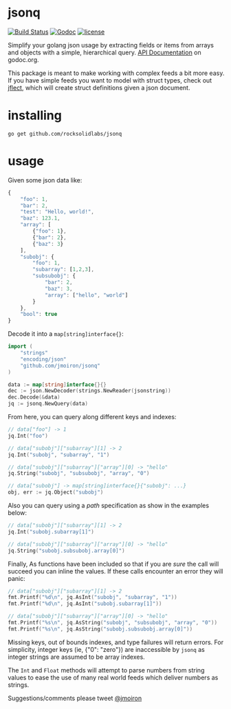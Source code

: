 # jsonq

[![Build Status](https://drone.io/github.com/jmoiron/jsonq/status.png)](https://drone.io/github.com/jmoiron/jsonq/latest) [![Godoc](http://img.shields.io/badge/godoc-reference-blue.svg?style=flat)](https://godoc.org/github.com/jmoiron/jsonq) [![license](http://img.shields.io/badge/license-MIT-red.svg?style=flat)](https://raw.githubusercontent.com/jmoiron/jsonq/master/LICENSE)


Simplify your golang json usage by extracting fields or items from arrays and objects with a simple, hierarchical query. [API Documentation](http://godoc.org/github.com/jmoiron/jsonq) on godoc.org.

This package is meant to make working with complex feeds a bit more easy. If you have simple feeds you want to model with struct types, check out [jflect](http://github.com/str1ngs/jflect), which will create struct definitions given a json document.

# installing

```
go get github.com/rocksolidlabs/jsonq
```

# usage

Given some json data like:

```javascript
{
	"foo": 1,
	"bar": 2,
	"test": "Hello, world!",
	"baz": 123.1,
	"array": [
		{"foo": 1},
		{"bar": 2},
		{"baz": 3}
	],
	"subobj": {
		"foo": 1,
		"subarray": [1,2,3],
		"subsubobj": {
			"bar": 2,
			"baz": 3,
			"array": ["hello", "world"]
		}
	},
	"bool": true
}
```

Decode it into a `map[string]interface{}`:

```go
import (
	"strings"
	"encoding/json"
	"github.com/jmoiron/jsonq"
)

data := map[string]interface{}{}
dec := json.NewDecoder(strings.NewReader(jsonstring))
dec.Decode(&data)
jq := jsonq.NewQuery(data)
```

From here, you can query along different keys and indexes:

```go
// data["foo"] -> 1
jq.Int("foo")

// data["subobj"]["subarray"][1] -> 2
jq.Int("subobj", "subarray", "1")

// data["subobj"]["subarray"]["array"][0] -> "hello"
jq.String("subobj", "subsubobj", "array", "0")

// data["subobj"] -> map[string]interface{}{"subobj": ...}
obj, err := jq.Object("subobj")
```

Also you can query using a *path* specification as show in the examples below:

```go
// data["subobj"]["subarray"][1] -> 2
jq.Int("subobj.subarray[1]")

// data["subobj"]["subarray"]["array"][0] -> "hello"
jq.String("subobj.subsubobj.array[0]")
```

Finally, As functions have been included so that if you are *sure* the call will succeed you can inline the
values. If these calls encounter an error they will panic:

```go
// data["subobj"]["subarray"][1] -> 2
fmt.Printf("%d\n", jq.AsInt("subobj", "subarray", "1"))
fmt.Printf("%d\n", jq.AsInt("subobj.subarray[1]"))

// data["subobj"]["subarray"]["array"][0] -> "hello"
fmt.Printf("%s\n", jq.AsString("subobj", "subsubobj", "array", "0"))
fmt.Printf("%s\n", jq.AsString("subobj.subsubobj.array[0]"))
```

Missing keys, out of bounds indexes, and type failures will return errors.
For simplicity, integer keys (ie, {"0": "zero"}) are inaccessible
by `jsonq` as integer strings are assumed to be array indexes.

The `Int` and `Float` methods will attempt to parse numbers from string
values to ease the use of many real world feeds which deliver numbers as strings.

Suggestions/comments please tweet [@jmoiron](http://twitter.com/jmoiron)
